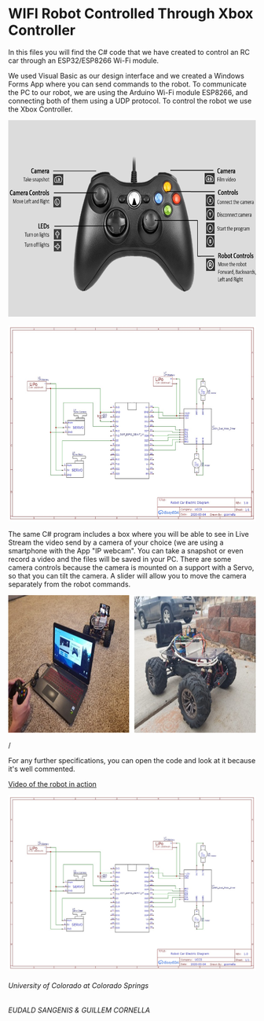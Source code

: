 # WIFI Robot Controlled Through Xbox Controller
 
In this files you will find the C# code that we have created to control an RC car through an ESP32/ESP8266 Wi-Fi module.

We used Visual Basic as our design interface and we created a Windows Forms App where you can send commands to the robot. To communicate the PC to our robot, we are using the Arduino Wi-Fi module ESP8266, and connecting both of them using a UDP protocol. To control the robot we use the Xbox Controller.

<p align = "center">
  <img width="700" height="400" src="assets/xbox_controls.png">
</p>
<p align = "center">
  <img width="700" height="400" src="assets/SCHEMATIC_ROBOT_CAR.jpeg">
</p>

The same C# program includes a box where you will be able to see in Live Stream the video send by a camera of your choice (we are using a smartphone with the App "IP webcam". You can take a snapshot or even record a video and the files will be saved in your PC. There are some camera controls because the camera is mounted on a support with a Servo, so that you can tilt the camera. A slider will allow you to move the camera separately from the robot commands.

<p align = "center">
  <img width="700" height="280" src="assets/robot.jpeg">
</p>/

For any further specifications, you can open the code and look at it because it's well commented.

[Video of the robot in action](https://vimeo.com/405888691)

[![Video of the robot in action](assets/SCHEMATIC_ROBOT_CAR.jpeg)](https://vimeo.com/405888691)




###### University of Colorado at Colorado Springs
###### EUDALD SANGENIS & GUILLEM CORNELLA
